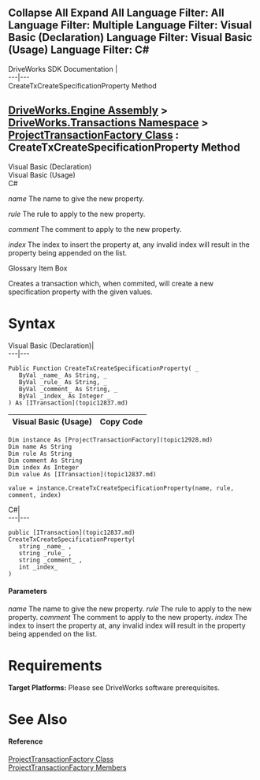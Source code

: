 Collapse All Expand All Language Filter: All  Language Filter: Multiple  Language Filter: Visual Basic (Declaration) Language Filter: Visual Basic (Usage) Language Filter: C#  
---  
DriveWorks SDK Documentation  |   
---|---  
CreateTxCreateSpecificationProperty Method   
  
[DriveWorks.Engine Assembly](topic2156.md) > [DriveWorks.Transactions Namespace](topic12835.md) > [ProjectTransactionFactory Class](topic12928.md) : CreateTxCreateSpecificationProperty Method  
---  
  
Visual Basic (Declaration)    
Visual Basic (Usage)    
C# 

_name_
    The name to give the new property.

_rule_
    The rule to apply to the new property.

_comment_
    The comment to apply to the new property.

_index_
    The index to insert the property at, any invalid index will result in the property being appended on the list.

Glossary Item Box

Creates a transaction which, when commited, will create a new specification property with the given values. 

# Syntax

Visual Basic (Declaration)|   
---|---  
      
    
    Public Function CreateTxCreateSpecificationProperty( _
       ByVal _name_ As String, _
       ByVal _rule_ As String, _
       ByVal _comment_ As String, _
       ByVal _index_ As Integer _
    ) As [ITransaction](topic12837.md)  
  
Visual Basic (Usage)| Copy Code  
---|---  
      
    
    Dim instance As [ProjectTransactionFactory](topic12928.md)
    Dim name As String
    Dim rule As String
    Dim comment As String
    Dim index As Integer
    Dim value As [ITransaction](topic12837.md)
     
    value = instance.CreateTxCreateSpecificationProperty(name, rule, comment, index)  
  
C#|   
---|---  
      
    
    public [ITransaction](topic12837.md) CreateTxCreateSpecificationProperty( 
       string _name_ ,
       string _rule_ ,
       string _comment_ ,
       int _index_
    )  
  
#### Parameters

 _name_
    The name to give the new property.
_rule_
    The rule to apply to the new property.
_comment_
    The comment to apply to the new property.
_index_
    The index to insert the property at, any invalid index will result in the property being appended on the list.

# Requirements

**Target Platforms:** Please see DriveWorks software prerequisites.

# See Also

#### Reference

[ProjectTransactionFactory Class](topic12928.md)   
[ProjectTransactionFactory Members](topic12929.md)


